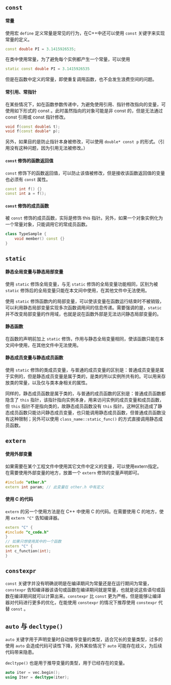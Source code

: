 ## **`const`**
#### 常量
使用宏 `define` 定义常量是常见的行为，在C++中还可以使用 `const` 关键字来实现常量的定义。
```c++
const double PI = 3.1415926535;
```
在类中使用常量，为了避免每个实例都产生一个常量，可以使用
```c++
static const double PI = 3.1415926535
```
但是在函数中定义的常量，即使重复调用函数，也不会发生浪费空间的问题。

#### 常引用、常指针
在某些情况下，如在函数参数传递中，为避免使用引用、指针修改指向的变量，可使用如下形式的 const 。此时虽然指向的对象可能是非 const 的，但是无法通过 const 引用或 const 指针修改。
```c++
void f(const double& t);
void f(const double* p);
```
另外，如果目的是防止指针本身被修改，可以使用 `double* const p` 的形式。（引用没有这种问题，因为引用无法被修改。）

#### `const` 修饰的函数返回值
`const` 修饰下的函数返回值，可以防止该值被修改，但是接收该函数返回值的变量也必须有 `const` 属性。
```c++
const int f() {}
const int a = f();
```

#### `const` 修饰的成员函数
被 `const` 修饰的成员函数，实际是修饰 this 指针。另外，如果一个对象实例化为一个常量对象，只能调用它的常成员函数。
```c++
class TypeSample {
    void member() const {}
}
```

## **`static`**
#### 静态全局变量与静态局部变量
使用 `static` 修饰全局变量，与无 `static` 修饰的全局变量功能相同，区别为被 `static` 修饰后的全局变量只能在本文间中使用，在其他文件中无法使用。

使用 `static` 修饰函数内的局部变量，可以使该变量在函数运行结束时不被销毁，可以利用静态局部变量实现多次函数调用间的信息传递。需要强调的是，`static` 并不改变局部变量的作用域，也就是说在函数外部是无法访问静态局部变量的。

#### 静态函数
在函数的声明前加上 `static` 修饰，作用与静态全局变量相同，使该函数只能在本文间中使用，在其他文件中无法使用。

#### 静态成员变量与静态成员函数
使用 `static` 修饰的类成员变量，与普通的成员变量的区别是：普通成员变量是属于实例的，但是静态成员变量是属于类的，是类的所以实例所共有的。可以用来存放类的常量，以及仅与类本身相关的属性。

同样的，静态成员函数是属于类的，与普通的成员函数的区别是：普通成员函数都隐含了 `this` 指针，该指针指向实例本身，用来访问实例的成员变量和成员函数，但 `this` 指针不是指向类的，故静态成员函数没有 `this` 指针。这种区别造成了静态成员函数只能访问静态成员变量，也只能调用静态成员函数，但普通成员函数没有这种限制；另外可以使用 `class_name::static_func()` 的方式直接调用静态成员函数。


## **`extern`**
#### 使用外部变量
如果需要在某个工程文件中使用其它文件中定义的变量，可以使用extern指定。在需要使用外部变量的地方，放置一个 `extern` 修饰的变量声明即可。
```c++
#include "other.h"
extern int param; // 此变量在 other.h 中有定义
```

#### 使用 C 的代码
`extern` 的另一个使用方法是在 C++ 中使用 C 的代码。在需要使用 C 的地方，使用 `extern "C"` 告知编译器。
```c++
extern "C" {
#include "c_code.h"
}
// 如果只想使用其中的一个函数
extern "C" {
int c_function(int);
}
```

## `constexpr`
`const` 关键字并没有明确说明是在编译期间为常量还是在运行期间为常量，`constexpr` 告知编译器该语句或函数在编译期间就是常量，也就是说这些语句或函数在编译期间就可以计算出来。`constexpr` 比 `const` 更为严格，但是能够让编译器对代码进行更多的优化，在能使用 `constexpr` 的情况下推荐使用 `constexpr` 代替 `const` 。

## `auto` 与 `decltype()`
`auto` 关键字用于声明变量时自动推导变量的类型，适合冗长的变量类型，过多的使用 `auto` 会造成代码可读性下降，另外某些情况下 `auto` 可能存在歧义，为后续代码带来隐患。

`decltype()` 也是用于推导变量的类型，用于已经存在的变量。

```c++
auto iter = vec.begin();
using Iter = decltype(iter);
```